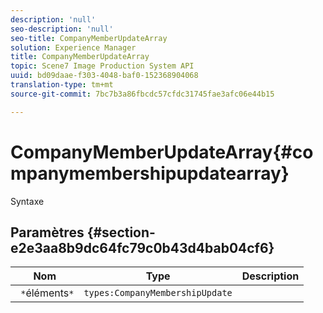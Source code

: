 ```yaml
---
description: 'null'
seo-description: 'null'
seo-title: CompanyMemberUpdateArray
solution: Experience Manager
title: CompanyMemberUpdateArray
topic: Scene7 Image Production System API
uuid: bd09daae-f303-4048-baf0-152368904068
translation-type: tm+mt
source-git-commit: 7bc7b3a86fbcdc57cfdc31745fae3afc06e44b15

---
```



# CompanyMemberUpdateArray{#companymembershipupdatearray}

Syntaxe

## Paramètres {#section-e2e3aa8b9dc64fc79c0b43d4bab04cf6}

| Nom | Type | Description |
|---|---|---|
| ` *`éléments`*` | `types:CompanyMembershipUpdate` |  |

